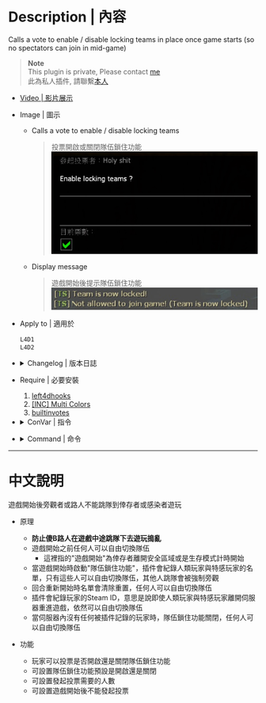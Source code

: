 # Description | 內容
Calls a vote to enable / disable locking teams in place once game starts (so no spectators can join in mid-game)

> __Note__ <br/>
This plugin is private, Please contact [me](https://github.com/fbef0102/Game-Private_Plugin#私人插件列表-private-plugins-list)<br/>
此為私人插件, 請聯繫[本人](https://github.com/fbef0102/Game-Private_Plugin#私人插件列表-private-plugins-list)

* [Video | 影片展示](https://youtu.be/B1oghdYb_gE)

* Image | 圖示
	* Calls a vote to enable / disable locking teams
		> 投票開啟或關閉隊伍鎖住功能
		<br/>![teamlock_vote_1](image/teamlock_vote_1.jpg)
	* Display message
		> 遊戲開始後提示隊伍鎖住功能
		<br/>![teamlock_vote_2](image/teamlock_vote_2.jpg)

* Apply to | 適用於
	```
	L4D1
	L4D2
	```

* <details><summary>Changelog | 版本日誌</summary>

	* v1.1 (2023-2-16)
		* Support L4D1

	* v1.0 (2022-11-27)
		* Request by GGM
		* Initial Release
</details>

* Require | 必要安裝
	1. [left4dhooks](https://forums.alliedmods.net/showthread.php?t=321696)
	2. [[INC] Multi Colors](https://github.com/fbef0102/L4D1_2-Plugins/releases/tag/Multi-Colors)
	3. [builtinvotes](https://github.com/L4D-Community/builtinvotes/actions)

* <details><summary>ConVar | 指令</summary>

	* cfg/sourcemod/teamlock_vote.cfg
		```php
		// Enable teamlock by default? [1-Enable/0-Disable]
		teamlock_vote_default_value "0"

		// Delay to start another a teamlock vote after vote ends.
		teamlock_vote_delay "60"

		// 0=Plugin off, 1=Plugin on.
		teamlock_vote_enable "1"

		// If 1, players can not start teamlock vote after game starts/survival begins.
		teamlock_vote_game_block "1"

		// Numbers of real survivor and infected player required to start a teamlock vote.
		teamlock_vote_required "2"
		```
</details>

* <details><summary>Command | 命令</summary>
	
	* **Calls a vote to enable / disable locking teams (No one can switch team)**
	```php
	sm_teamlock
	```
</details>

- - - -
# 中文說明
遊戲開始後旁觀者或路人不能跳隊到倖存者或感染者遊玩

* 原理
	* **防止傻B路人在遊戲中途跳隊下去遊玩搗亂**
	* 遊戲開始之前任何人可以自由切換隊伍
		* 這裡指的"遊戲開始"為倖存者離開安全區域或是生存模式計時開始
	* 當遊戲開始時啟動"隊伍鎖住功能"，插件會紀錄人類玩家與特感玩家的名單，只有這些人可以自由切換隊伍，其他人跳隊會被強制旁觀
	* 回合重新開始時名單會清除重置，任何人可以自由切換隊伍
	* 插件會紀錄玩家的Steam ID，意思是說即使人類玩家與特感玩家離開伺服器重進遊戲，依然可以自由切換隊伍
	* 當伺服器內沒有任何被插件記錄的玩家時，隊伍鎖住功能關閉，任何人可以自由切換隊伍

* 功能
    * 玩家可以投票是否開啟還是關閉隊伍鎖住功能
    * 可設置隊伍鎖住功能預設是開啟還是關閉
    * 可設置發起投票需要的人數
    * 可設置遊戲開始後不能發起投票
